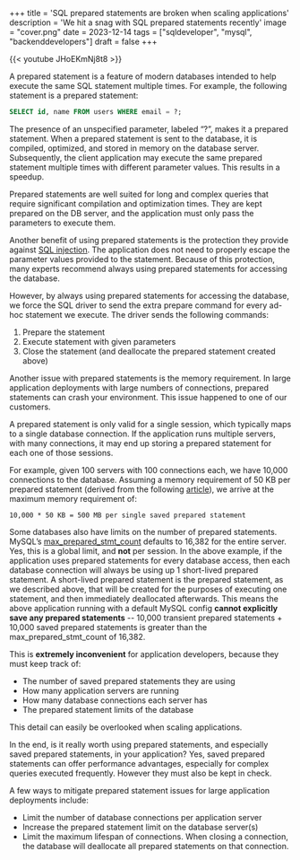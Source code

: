 +++
title = 'SQL prepared statements are broken when scaling applications'
description = 'We hit a snag with SQL prepared statements recently'
image = "cover.png"
date = 2023-12-14
tags = ["sqldeveloper", "mysql", "backenddevelopers"]
draft = false
+++

{{< youtube JHoEKmNj8t8 >}}

A prepared statement is a feature of modern databases intended to help execute the same SQL
statement multiple times. For example, the following statement is a prepared statement:

```sql
SELECT id, name FROM users WHERE email = ?;
```

The presence of an unspecified parameter, labeled “?”, makes it a prepared statement. When a
prepared statement is sent to the database, it is compiled, optimized, and stored in memory on the
database server. Subsequently, the client application may execute the same prepared statement
multiple times with different parameter values. This results in a speedup.

Prepared statements are well suited for long and complex queries that require significant
compilation and optimization times. They are kept prepared on the DB server, and the application
must only pass the parameters to execute them.

Another benefit of using prepared statements is the protection they provide
against [SQL injection](https://owasp.org/www-community/attacks/SQL_Injection). The application does
not need to properly escape the parameter values provided to the statement. Because of this
protection, many experts recommend always using prepared statements for accessing the database.

However, by always using prepared statements for accessing the database, we force the SQL driver to
send the extra prepare command for every ad-hoc statement we execute. The driver sends the following
commands:

1. Prepare the statement
2. Execute statement with given parameters
3. Close the statement (and deallocate the prepared statement created above)

Another issue with prepared statements is the memory requirement. In large application deployments
with large numbers of connections, prepared statements can crash your environment. This issue
happened to one of our customers.

A prepared statement is only valid for a single session, which typically maps to a single database
connection. If the application runs multiple servers, with many connections, it may end up storing a
prepared statement for each one of those sessions.

For example, given 100 servers with 100 connections each, we have 10,000 connections to the
database. Assuming a memory requirement of 50 KB per prepared statement (derived from the
following [article](https://blog.searce.com/how-max-prepared-stmt-count-bring-down-the-production-mysql-system-6ca28e577663)),
we arrive at the maximum memory requirement of:

```
10,000 * 50 KB = 500 MB per single saved prepared statement
```

Some databases also have limits on the number of prepared statements. MySQL’s
[max_prepared_stmt_count](https://dev.mysql.com/doc/refman/8.0/en/server-system-variables.html#sysvar_max_prepared_stmt_count) defaults to 16,382 for the entire server. Yes, this is a global limit, and
**not** per session. In the above example, if the application uses prepared statements for every
database access, then each database connection will always be using up 1 short-lived prepared
statement. A short-lived prepared statement is the prepared statement, as we described above, that
will be created for the purposes of executing one statement, and then immediately deallocated
afterwards. This means the above application running with a default MySQL config **cannot explicitly
save any prepared statements** -- 10,000 transient prepared statements + 10,000 saved prepared
statements is greater than the max_prepared_stmt_count of 16,382.

This is **extremely inconvenient** for application developers, because they must keep track of:
- The number of saved prepared statements they are using
- How many application servers are running
- How many database connections each server has
- The prepared statement limits of the database 

This detail can easily be overlooked when scaling applications.

In the end, is it really worth using prepared statements, and especially saved prepared statements, in your application? Yes, saved prepared statements can offer performance advantages, especially for complex queries executed frequently. However they must also be kept in check.

A few ways to mitigate prepared statement issues for large application deployments include:
- Limit the number of database connections per application server
- Increase the prepared statement limit on the database server(s)
- Limit the maximum lifespan of connections. When closing a connection, the database will deallocate all prepared statements on that connection.
